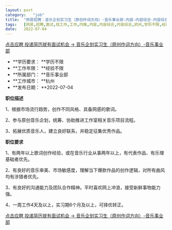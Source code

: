```yaml
---
layout:	post
category:	"job"
title:	"网易招聘：音乐企划实习生（原创作词方向）-音乐事业部-内容-内容综合-内容综合-杭州学历不限经验不限"
tags:	[网易,招聘,面试,找工作,工作,内推,内容,内容综合,内容综合,杭州,学历不限,经验不限]
date:	2022-07-04
---
```


[点击应聘 投递简历就有面试机会 ->  音乐企划实习生（原创作词方向）-音乐事业部](http://mobile.bole.netease.com/bole/boleDetail?id=40281&employeeId=346f03c3cda5f04c&key=all)



- **学历要求： **学历不限
- **工作年限： **经验不限
- **所属部门： **音乐事业部
- **工作城市： **杭州
- **发布日期： **2022-07-04



**职位描述**

1、根据市场流行趋势，创作不同风格、具备网感的歌词。

2、参与原创音乐企划，统筹、协助推进工作室相关音乐项目流程。

3、拓展优质音乐人，建立良好联系，并稳定征集优秀作品。





**职位要求**

1、有两年以上歌词创作经验，或在音乐行业从事两年以上，有代表作品、有乐理基础者优先。

2、有良好的音乐审美、市场敏感度，理解当下爆款作品的创作逻辑，对所有曲风均有涉猎者优先。

3、有良好的沟通能力及团队合作精神。平时喜欢网上冲浪，接受新鲜事物能力强。

4、一周工作4天及以上，实习期6个月及以上，可择优转正。







[点击应聘 投递简历就有面试机会 ->  音乐企划实习生（原创作词方向）-音乐事业部](http://mobile.bole.netease.com/bole/boleDetail?id=40281&employeeId=346f03c3cda5f04c&key=all)